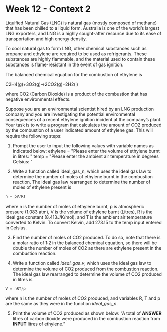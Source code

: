 # Week 12 - Context 2

Liquified Natural Gas (LNG) is natural gas (mostly composed of methane) that has been chilled to a liquid form. Australia is one of the world’s largest LNG exporters, and LNG is a highly sought-after resource due to its ease of transportation and high energy density. 

To cool natural gas to form LNG, other chemical substances such as propane and ethylene are required to be used as refrigerants. These substances are highly flammable, and the material used to contain these substances is flame-resistant in the event of gas ignition.

The balanced chemical equation for the combustion of ethylene is

C2H4(g)+3O2(g)->2CO2(g)+2H2(l)

where CO2 (Carbon Dioxide) is a product of the combustion that has negative environmental effects. 

Suppose you are an environmental scientist hired by an LNG production company and you are investigating the potential environmental consequences of a recent ethylene ignition incident at the company’s plant. Your task is to write a program that calculates the amount of CO2 produced by the combustion of a user indicated amount of ethylene gas. This will require the following steps:

1. Prompt the user to input the following values with variable names as indicated below:
ethylene = "Please enter the volume of ethylene burnt in litres: "
temp = "Please enter the ambient air temperature in degrees Celsius: "

2. Write a function called ideal_gas_n, which uses the ideal gas law to determine the number of moles of ethylene burnt in the combustion reaction. The ideal gas law rearranged to determine the number of moles of ethylene present is
```python
n = pV/RT
```
where n is the number of moles of ethylene burnt, p is atmospheric pressure (1.083 atm), V is the volume of ethylene burnt (Litres), R is the ideal gas constant (8.413J/K/mol), and T is the ambient air temperature converted to Kelvin. To convert Kelvin, add 273.15 to the temp input entered in Celsius. 

3. Find the number of moles of CO2 produced. To do so, note that there is a molar ratio of 1:2 in the balanced chemical equation, so there will be double the number of moles of CO2 as there are ethylene present in the combustion reaction.

4. Write a function called *ideal_gas_v*, which uses the ideal gas law to determine the volume of CO2 produced from the combustion reaction. The ideal gas law rearranged to determine the volume of CO2 produced in litres is 
```python
V = nRT/p
```
where n is the number of moles of CO2 produced, and variables R, T and p are the same as they were in the function *ideal_gas_n*. 

5.	Print the volume of CO2 produced as shown below:
“A total of **ANSWER** litres of carbon dioxide were produced in the combustion reaction from **INPUT** litres of ethylene.”
